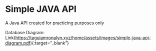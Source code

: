 # Simple JAVA API
A Java API created for practicing purposes only

Database Diagram: Link(https://taguiamronalyn.xyz/home/assets/images/simple-java-api-diagram.pdf){:target=”_blank”}
